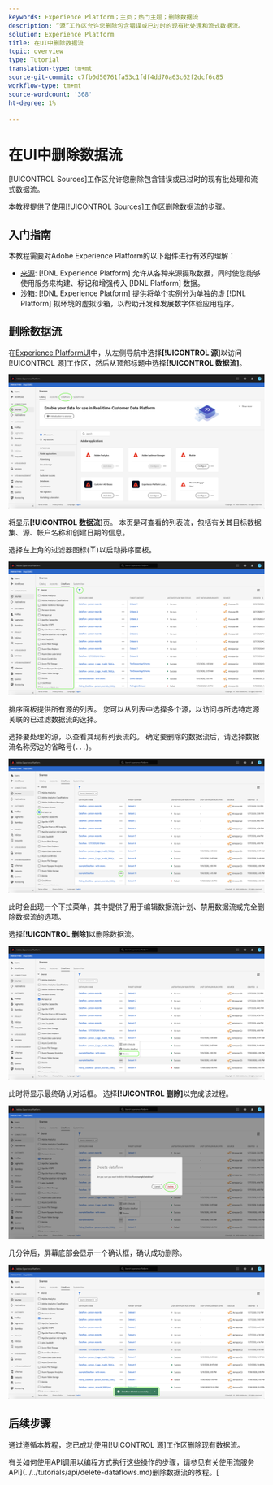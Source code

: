 ```yaml
---
keywords: Experience Platform；主页；热门主题；删除数据流
description: “源”工作区允许您删除包含错误或已过时的现有批处理和流式数据流。
solution: Experience Platform
title: 在UI中删除数据流
topic: overview
type: Tutorial
translation-type: tm+mt
source-git-commit: c7fb0d50761fa53c1fdf4dd70a63c62f2dcf6c85
workflow-type: tm+mt
source-wordcount: '368'
ht-degree: 1%

---
```



# 在UI中删除数据流

[!UICONTROL Sources]工作区允许您删除包含错误或已过时的现有批处理和流式数据流。

本教程提供了使用[!UICONTROL Sources]工作区删除数据流的步骤。

## 入门指南

本教程需要对Adobe Experience Platform的以下组件进行有效的理解：

- [来源](../../home.md): [!DNL Experience Platform] 允许从各种来源摄取数据，同时使您能够使用服务来构建、标记和增强传入 [!DNL Platform] 数据。
- [沙箱](../../../sandboxes/home.md): [!DNL Experience Platform] 提供将单个实例分为单独的虚 [!DNL Platform] 拟环境的虚拟沙箱，以帮助开发和发展数字体验应用程序。

## 删除数据流

在[Experience PlatformUI](https://platform.adobe.com)中，从左侧导航中选择&#x200B;**[!UICONTROL 源]**&#x200B;以访问[!UICONTROL 源]工作区，然后从顶部标题中选择&#x200B;**[!UICONTROL 数据流]**。

![目录](../../images/tutorials/delete/catalog.png)

将显示&#x200B;**[!UICONTROL 数据流]**&#x200B;页。 本页是可查看的列表流，包括有关其目标数据集、源、帐户名称和创建日期的信息。

选择左上角的过滤器图标(![filter-icon](../../images/tutorials/delete/filter.png))以启动排序面板。

![数据流](../../images/tutorials/delete/dataflows.png)

排序面板提供所有源的列表。 您可以从列表中选择多个源，以访问与所选特定源关联的已过滤数据流的选择。

选择要处理的源，以查看其现有列表流的。 确定要删除的数据流后，请选择数据流名称旁边的省略号(`...`)。

![数据流——过滤器](../../images/tutorials/delete/dataflows-filter.png)

此时会出现一个下拉菜单，其中提供了用于编辑数据流计划、禁用数据流或完全删除数据流的选项。

选择&#x200B;**[!UICONTROL 删除]**&#x200B;以删除数据流。

![删除](../../images/tutorials/delete/delete.png)

此时将显示最终确认对话框。 选择&#x200B;**[!UICONTROL 删除]**&#x200B;以完成该过程。

![confirm](../../images/tutorials/delete/confirm.png)

几分钟后，屏幕底部会显示一个确认框，确认成功删除。

![确认](../../images/tutorials/delete/confirmed.png)

## 后续步骤

通过遵循本教程，您已成功使用[!UICONTROL 源]工作区删除现有数据流。

有关如何使用API调用以编程方式执行这些操作的步骤，请参见有关使用流服务API](../../tutorials/api/delete-dataflows.md)删除数据流的教程。[
